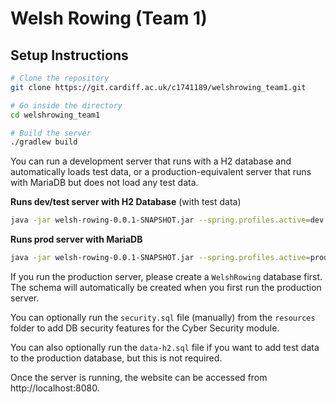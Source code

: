 # Welsh Rowing (Team 1)

## Setup Instructions

```bash
# Clone the repository
git clone https://git.cardiff.ac.uk/c1741189/welshrowing_team1.git

# Go inside the directory
cd welshrowing_team1

# Build the server
./gradlew build
```

You can run a development server that runs with a H2 database and automatically loads test data, or a production-equivalent server that runs with MariaDB but does not load any test data.

**Runs dev/test server with H2 Database** (with test data)
```bash
java -jar welsh-rowing-0.0.1-SNAPSHOT.jar --spring.profiles.active=dev
```

**Runs prod server with MariaDB**
```bash
java -jar welsh-rowing-0.0.1-SNAPSHOT.jar --spring.profiles.active=prod
```

If you run the production server, please create a `WelshRowing` database first. The schema will automatically be created when you first run the production server.

You can optionally run the `security.sql` file (manually) from the `resources` folder to add DB security features for the Cyber Security module.

You can also optionally run the `data-h2.sql` file if you want to add test data to the production database, but this is not required.

Once the server is running, the website can be accessed from http://localhost:8080.